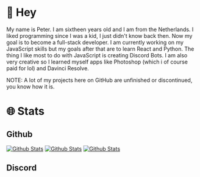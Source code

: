 # 👋 Hey
My name is Peter. I am sixtheen years old and I am from the Netherlands. I liked programming since I was a kid, I just didn't know back then. Now my goal is to become a full-stack developer. I am currently working on my JavaScript skills but my goals after that are to learn React and Python. The thing I like most to do with JavaScript is creating Discord Bots. I am also very creative so I learned myself apps like Photoshop (which i of course paid for lol) and Davinci Resolve.

NOTE: A lot of my projects here on GitHub are unfinished or discontinued, you know how it is.

# 🌐 Stats
## Github
[![Github Stats](https://github-readme-stats.vercel.app/api?username=petervanderheijden&theme=radical&show_icons=true)](https://github.com/petervanderheijden)
[![Github Stats](https://streak-stats.demolab.com?user=petervanderheijden&theme=radical&date_format=j%2Fn%5B%2FY%5D)](https://github.com/petervanderheijden)
[![Github Stats](https://github-readme-stats.vercel.app/api/top-langs/?username=petervanderheijden&layout=compact&theme=radical&show_icons=true)](https://github.com/petervanderheijden)

## Discord
